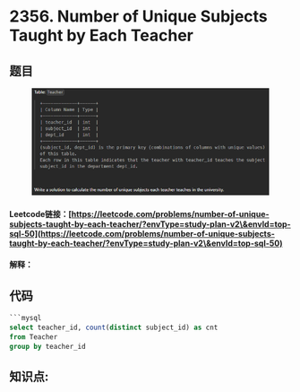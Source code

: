 # 2356. Number of Unique Subjects Taught by Each Teacher

## 题目

<figure><img src="../../.gitbook/assets/image (10) (1) (1).png" alt=""><figcaption></figcaption></figure>

#### Leetcode链接：[https://leetcode.com/problems/number-of-unique-subjects-taught-by-each-teacher/?envType=study-plan-v2\&envId=top-sql-50](https://leetcode.com/problems/number-of-unique-subjects-taught-by-each-teacher/?envType=study-plan-v2\&envId=top-sql-50)

#### 解释：

## 代码

````sql
```mysql
select teacher_id, count(distinct subject_id) as cnt
from Teacher
group by teacher_id
````

## **知识点:**&#x20;
